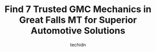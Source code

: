 ---
layout: ampstory
image: https://images.unsplash.com/photo-1490274494753-fd4f84681e7c?ixlib=rb-4.0.3&ixid=MnwxMjA3fDB8MHxwaG90by1wYWdlfHx8fGVufDB8fHx8&auto=format&fit=crop&w=640&h=853&q=80
author: techidn
featured: false
description: Trust your vehicles maintenance and repairs to the 7 best GMC Mechanic in Great Falls MT, USA. With their extensive experience, cutting-edge technology, and commitment to customer satisfact
title: Find 7 Trusted GMC Mechanics in Great Falls MT for Superior Automotive Solutions
cover:
   title: Find 7 Trusted GMC Mechanics in Great Falls MT for Superior Automotive Solutions
   subtitle: Rickpate
   background: https://images.unsplash.com/photo-1490274494753-fd4f84681e7c?ixlib=rb-4.0.3&ixid=MnwxMjA3fDB8MHxwaG90by1wYWdlfHx8fGVufDB8fHx8&auto=format&fit=crop&w=640&h=853&q=80

pages: 
 - layout: thirds
   top: <h1>#1 Midas</h1>
   bottom: "<p>They put in a new muffler, and at another time put in new wheel bearings. Both jobs were done fast and efficiently. These guys are conscientious, kind, and the follow-up </p>"
   background: https://www.knot35.com/toplist/wp-content/uploads/2023/06/best-gmc-mechanic-1-in-great-falls-mt-1685841061.jpeg
   backgroundblur: true
 - layout: thirds
   top: <h1>#2 Great Falls Auto Repair</h1>
   bottom: "<p>1121 25th Ave NE Unit 4, Black Eagle, MT 59414, United States</p>"
   background: https://www.knot35.com/toplist/wp-content/uploads/2023/06/best-gmc-mechanic-2-in-great-falls-mt-1685841061.jpeg
   cta:
      link: https://www.knot35.com/toplist/find-7-trusted-gmc-mechanics-in-great-falls-mt-for-superior-automotive-solutions/
      text: Find 7 Trusted GMC Mechanics in Great Falls MT for Superior Automotive Solutions
 - layout: thirds
   top: <h1>#3 Carnahans Towing & Repair, Inc.</h1>
   bottom: "<p>905 Smelter Ave NE, Great Falls, MT 59404, United States</p>"
   background: https://www.knot35.com/toplist/wp-content/uploads/2023/06/best-gmc-mechanic-3-in-great-falls-mt-1685841062.jpeg
   cta:
      link: https://www.knot35.com/toplist/find-7-trusted-gmc-mechanics-in-great-falls-mt-for-superior-automotive-solutions/
      text: Find 7 Trusted GMC Mechanics in Great Falls MT for Superior Automotive Solutions
 - layout: thirds
   top: <h1>#4 Mr. Tune Up</h1>
   bottom: "<p>800 1st Ave N, Great Falls, MT 59401, United States</p>"
   background: https://images.unsplash.com/photo-1602536052359-ef94c21c5948?ixlib=rb-4.0.3&ixid=MnwxMjA3fDB8MHxwaG90by1wYWdlfHx8fGVufDB8fHx8&auto=format&fit=crop&w=640&h=853&q=80
   cta:
      link: https://www.knot35.com/toplist/find-7-trusted-gmc-mechanics-in-great-falls-mt-for-superior-automotive-solutions/
      text: Find 7 Trusted GMC Mechanics in Great Falls MT for Superior Automotive Solutions
 - layout: thirds
   top: <h1>#5 15th Street Service Center</h1>
   bottom: "<p>1501 10th Ave S, Great Falls, MT 59405, United States</p>"
   background: https://images.unsplash.com/photo-1488554378835-f7acf46e6c98?ixlib=rb-4.0.3&ixid=MnwxMjA3fDB8MHxwaG90by1wYWdlfHx8fGVufDB8fHx8&auto=format&fit=crop&w=640&h=853&q=80
   cta:
      link: https://www.knot35.com/toplist/find-7-trusted-gmc-mechanics-in-great-falls-mt-for-superior-automotive-solutions/
      text: Find 7 Trusted GMC Mechanics in Great Falls MT for Superior Automotive Solutions
 - layout: thirds
   top: <h1>#6 Fritzs Auto Repair</h1>
   bottom: "<p>523 2nd Ave S, Great Falls, MT 59405, United States</p>"
   background: https://images.unsplash.com/photo-1533735380053-eb8d0759b24a?ixlib=rb-4.0.3&ixid=MnwxMjA3fDB8MHxwaG90by1wYWdlfHx8fGVufDB8fHx8&auto=format&fit=crop&w=640&h=853&q=80
   cta:
      link: https://www.knot35.com/toplist/find-7-trusted-gmc-mechanics-in-great-falls-mt-for-superior-automotive-solutions/
      text: Find 7 Trusted GMC Mechanics in Great Falls MT for Superior Automotive Solutions
 - layout: thirds
   top: <h1>#7 Gear Grabbers Garage</h1>
   bottom: "<p>308 2nd Ave S, Great Falls, MT 59405, United States</p>"
   background: https://images.unsplash.com/photo-1549241520-425e3dfc01cb?ixlib=rb-4.0.3&ixid=MnwxMjA3fDB8MHxwaG90by1wYWdlfHx8fGVufDB8fHx8&auto=format&fit=crop&w=640&h=853&q=80
   cta:
      link: https://www.knot35.com/toplist/find-7-trusted-gmc-mechanics-in-great-falls-mt-for-superior-automotive-solutions/
      text: Find 7 Trusted GMC Mechanics in Great Falls MT for Superior Automotive Solutions
 - layout: thirds
   middle: Continue reading...
   background: https://images.unsplash.com/photo-1608411404720-c8f0417bcdba?ixlib=rb-4.0.3&ixid=MnwxMjA3fDB8MHxwaG90by1wYWdlfHx8fGVufDB8fHx8&auto=format&fit=crop&w=640&h=853&q=80
   cta:
      link: https://www.knot35.com/toplist/find-7-trusted-gmc-mechanics-in-great-falls-mt-for-superior-automotive-solutions/
      text: Find 7 Trusted GMC Mechanics in Great Falls MT for Superior Automotive Solutions
      
---